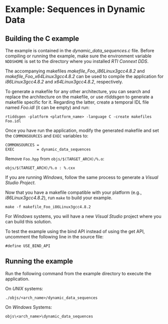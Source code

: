 # Example: Sequences in Dynamic Data

## Building the C example
The example is contained in the *dynamic_data_sequences.c* file.
Before compiling or running the example, make sure the environment variable
`NDDSHOME` is set to the directory where you installed *RTI Connext DDS*.

The accompanying makefiles *makefile_Foo_i86Linux3gcc4.8.2* and
*makefile_Foo_x64Linux3gcc4.8.2* can be used to compile the application
for *i86Linux3gcc4.8.2* and *x64Linux3gcc4.8.2*, respectively.

To generate a makefile for any other architecture, you can search and
replace the architecture on the makefile, or use *rtiddsgen* to generate
a makefile specific for it. Regarding the latter, create a temporal IDL file
named *Foo.idl* (it can be empty) and run:
```
rtiddsgen -platform <platform_name> -language C -create makefiles Foo.idl
```

Once you have run the application, modify the generated makefile and
set the `COMMONSOURCES` and `EXEC` variables to:
```
COMMONSOURCES =
EXEC          = dynamic_data_sequences
```

Remove `Foo.hpp` from `objs/$(TARGET_ARCH)/%.o`:
```
objs/$(TARGET_ARCH)/%.o : %.cxx
```

If you are running *Windows*, follow the same process to generate a *Visual
Studio Project*.

Now that you have a makefile compatible with your platform
(e.g., *i86Linux3gcc4.8.2*), run `make` to build your example.
```
make -f makefile_Foo_i86Linux3gcc4.8.2
```

For *Windows* systems, you will have a new *Visual Studio* project where you can
build this solution.

To test the example using the bind API instead of using the get API, uncomment
the following line in the source file:
```
#define USE_BIND_API
```

## Running the example
Run the following command from the example directory to execute the application.

On *UNIX* systems:
```
./objs/<arch_name>/dynamic_data_sequences
```

On *Windows* Systems:
```
objs\<arch_name>\dynamic_data_sequences
```
